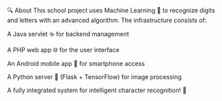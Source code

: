 🔍 About
This school project uses Machine Learning 🤖 to recognize digits and letters with an advanced algorithm. The infrastructure consists of:

A Java servlet ☕ for backend management

A PHP web app 🌐 for the user interface

An Android mobile app 📱 for smartphone access

A Python server 🐍 (Flask + TensorFlow) for image processing

A fully integrated system for intelligent character recognition! 🚀
